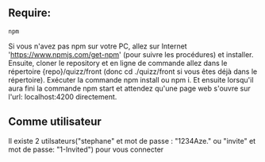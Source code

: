## Require:
    npm
Si vous n'avez pas npm sur votre PC, allez sur Internet 'https://www.npmjs.com/get-npm' (pour suivre les procédures) et installer.
Ensuite, cloner le repository et en ligne de commande allez dans le répertoire {repo}/quizz/front (donc cd ./quizz/front si vous êtes déjà dans le répertoire).
Exécuter la commande npm install ou npm i.
Et ensuite lorsqu'il aura fini la commande npm start et attendez qu'une page web s'ouvre sur l'url: localhost:4200 directement.

## Comme utilisateur
 Il existe 2 utilsateurs("stephane" et mot de passe : "1234Aze." ou "invite" et mot de passe: "1-Invited") pour vous connecter

